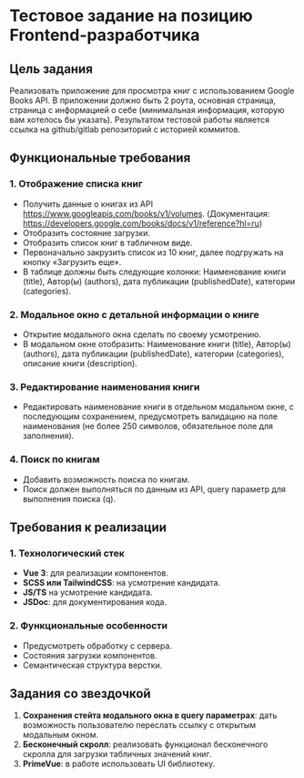 # Тестовое задание на позицию Frontend-разработчика

## Цель задания

Реализовать приложение для просмотра книг с использованием Google Books API. В приложении должно быть 2 роута, основная страница, страница с информацией о себе (минимальная информация, которую вам хотелось бы указать). Результатом тестовой работы является ссылка на github/gitlab репозиторий с историей коммитов.

## Функциональные требования

### 1. Отображение списка книг

- Получить данные о книгах из API https://www.googleapis.com/books/v1/volumes. (Документация: https://developers.google.com/books/docs/v1/reference?hl=ru)
- Отобразить состояние загрузки.
- Отобразить список книг в табличном виде.
- Первоначально закрузить список из 10 книг, далее подгружать на кнопку «Загрузить еще».
- В таблице должны быть следующие колонки: Наименование книги (title), Автор(ы) (authors), дата публикации (publishedDate), категории (categories).

### 2. Модальное окно с детальной информации о книге

- Открытие модального окна сделать по своему усмотрению.
- В модальном окне отобразить: Наименование книги (title), Автор(ы) (authors), дата публикации (publishedDate), категории (categories), описание книги (description).

### 3. Редактирование наименования книги

- Редактировать наименование книги в отдельном модальном окне, с последующим сохранением, предусмотреть валидацию на поле наименования (не более 250 символов, обязательное поле для заполнения).

### 4. Поиск по книгам

- Добавить возможность поиска по книгам.
- Поиск должен выполняться по данным из API, query параметр для выполнения поиска (q).

## Требования к реализации

### 1. Технологический стек

- **Vue 3**: для реализации компонентов.
- **SCSS или TailwindCSS**: на усмотрение кандидата.
- **JS/TS** на усмотрение кандидата.
- **JSDoc**: для документирования кода.

### 2. Функциональные особенности

- Предусмотреть обработку с сервера.
- Состояния загрузки компонентов.
- Семантическая структура верстки.

## Задания со звездочкой

1. **Сохранения стейта модального окна в query параметрах**: дать возможность пользователю переслать ссылку с открытым модальным окном.
2. **Бесконечный скролл**: реализовать функционал бесконечного скролла для загрузки табличных значений книг.
3. **PrimeVue**: в работе использовать UI библиотеку.
